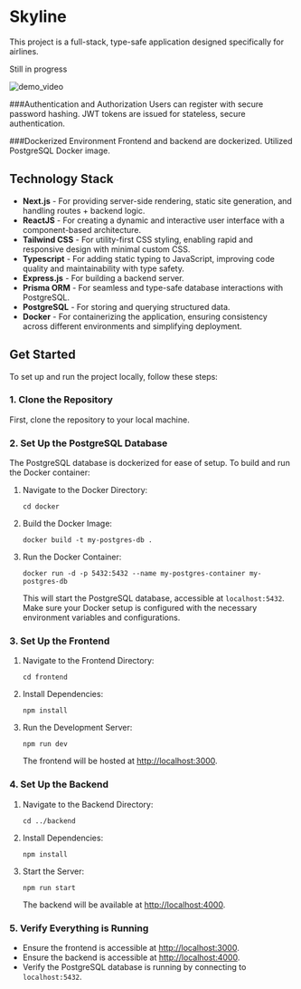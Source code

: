 # Skyline

This project is a full-stack, type-safe application designed specifically for airlines. 

Still in progress

![demo_video](https://github.com/user-attachments/assets/48903b09-e263-4978-9f65-5b986a042f72)

###Authentication and Authorization
Users can register with secure password hashing. JWT tokens are issued for stateless, secure authentication.

###Dockerized Environment
Frontend and backend are dockerized.
Utilized PostgreSQL Docker image.

## Technology Stack

- **Next.js** - For providing server-side rendering, static site generation, and handling routes + backend logic.
- **ReactJS** - For creating a dynamic and interactive user interface with a component-based architecture.
- **Tailwind CSS** - For utility-first CSS styling, enabling rapid and responsive design with minimal custom CSS.
- **Typescript** - For adding static typing to JavaScript, improving code quality and maintainability with type safety.
- **Express.js** - For building a backend server.
- **Prisma ORM** - For seamless and type-safe database interactions with PostgreSQL.
- **PostgreSQL** - For storing and querying structured data.
- **Docker** - For containerizing the application, ensuring consistency across different environments and simplifying deployment.

## Get Started

To set up and run the project locally, follow these steps:

### 1. Clone the Repository

First, clone the repository to your local machine.

### 2. Set Up the PostgreSQL Database

The PostgreSQL database is dockerized for ease of setup. To build and run the Docker container:

1. Navigate to the Docker Directory:

    ```
    cd docker
    ```

2. Build the Docker Image:

    ```
    docker build -t my-postgres-db .
    ```

3. Run the Docker Container:

    ```
    docker run -d -p 5432:5432 --name my-postgres-container my-postgres-db
    ```

   This will start the PostgreSQL database, accessible at `localhost:5432`. Make sure your Docker setup is configured with the necessary environment variables and configurations.

### 3. Set Up the Frontend

1. Navigate to the Frontend Directory:

    ```
    cd frontend
    ```

2. Install Dependencies:

    ```
    npm install
    ```

3. Run the Development Server:

    ```
    npm run dev
    ```

   The frontend will be hosted at [http://localhost:3000](http://localhost:3000).

### 4. Set Up the Backend

1. Navigate to the Backend Directory:

    ```
    cd ../backend
    ```

2. Install Dependencies:

    ```
    npm install
    ```

3. Start the Server:

    ```
    npm run start
    ```

   The backend will be available at [http://localhost:4000](http://localhost:4000).

### 5. Verify Everything is Running

- Ensure the frontend is accessible at [http://localhost:3000](http://localhost:3000).
- Ensure the backend is accessible at [http://localhost:4000](http://localhost:4000).
- Verify the PostgreSQL database is running by connecting to `localhost:5432`.




